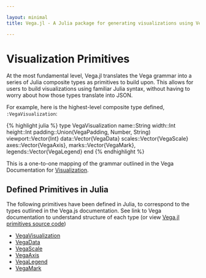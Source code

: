 ```yaml
---

layout: minimal
title: Vega.jl - A Julia package for generating visualizations using Vega

---
```


# Visualization Primitives

At the most fundamental level, Vega.jl translates the Vega grammar into a series of Julia composite types as primitives to build upon. This allows for users to build visualizations using familiar Julia syntax, without having to worry about how those types translate into JSON.

For example, here is the highest-level composite type defined, `:VegaVisualization`:

{% highlight julia %}
type VegaVisualization
	name::String
	width::Int
	height::Int
	padding::Union(VegaPadding, Number, String)
	viewport::Vector{Int}
	data::Vector{VegaData}
	scales::Vector{VegaScale}
	axes::Vector{VegaAxis},
	marks::Vector{VegaMark},
	legends::Vector{VegaLegend}
end
{% endhighlight %}

This is a one-to-one mapping of the grammar outlined in the Vega Documentation for [Visualization](https://github.com/trifacta/vega/wiki/Visualization).

## Defined Primitives in Julia

The following primitives have been defined in Julia, to correspond to the types outlined in the Vega.js documentation. See link to Vega documentation to understand structure of each type (or view [Vega.jl primitives source code](https://github.com/johnmyleswhite/Vega.jl/tree/master/src/primitives))

* [VegaVisualization](https://github.com/trifacta/vega/wiki/Visualization)
* [VegaData](https://github.com/trifacta/vega/wiki/Data)
* [VegaScale](https://github.com/trifacta/vega/wiki/Scales)
* [VegaAxis](https://github.com/trifacta/vega/wiki/Axes)
* [VegaLegend](https://github.com/trifacta/vega/wiki/Legends)
* [VegaMark](https://github.com/trifacta/vega/wiki/Marks)
